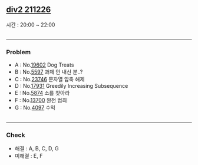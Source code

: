 ## [div2 211226](https://www.acmicpc.net/group/practice/9928/65)<br>
시간 : 20:00 ~ 22:00<br><br>

***
### Problem
* A : No.[19602](https://boj.kr/19602) Dog Treats
* B : No.[5597](https://boj.kr/5597) 과제 안 내신 분..?
* C : No.[23746](https://boj.kr/23746) 문자열 압축 해제
* D : No.[17931](https://boj.kr/17931) Greedily Increasing Subsequence
* E : No.[5874](https://boj.kr/5874) 소를 찾아라
* F : No.[13700](https://boj.kr/13700) 완전 범죄
* G : No.[4097](https://boj.kr/4097) 수익<br><br>

***
### Check
* 해결 : A, B, C, D, G<br>
* 미해결 : E, F
